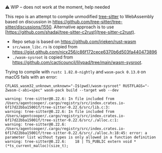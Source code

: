 ⚠️ WIP – does not work at the moment, help needed

This repo is an attempt to compile unmodified [tree-sitter](https://crates.io/crates/tree-sitter) to WebAssembly based on discussion in https://github.com/tree-sitter/tree-sitter/discussions/1550. Alternative approach is to use [https://github.com/shadaj/tree-sitter-c2rust](tree-sitter-c2rust).

- Repo setup is based on https://github.com/jrieken/rust-wasm
- `src/wasm_libc.rs` is copied from https://gist.github.com/nicx256/c86f172cece6370b6d503fa440473896
- `./wasm-sysroot` is copied from https://github.com/cacticouncil/lilypad/tree/main/wasm-sysroot.

Trying to compile with `rustc 1.82.0-nightly` and `wasm-pack 0.13.0` on macOS fails with an error:

```
CFLAGS_wasm32_unknown_unknown="-I$(pwd)/wasm-sysroot" RUSTFLAGS="-Zwasm-c-abi=spec" wasm-pack build --target web --dev
```

```
warning: tree-sitter@0.22.6: In file included from /Users/agentcooper/.cargo/registry/src/index.crates.io-6f17d22bba15001f/tree-sitter-0.22.6/src/lib.c:3:
warning: tree-sitter@0.22.6: In file included from /Users/agentcooper/.cargo/registry/src/index.crates.io-6f17d22bba15001f/tree-sitter-0.22.6/src/./alloc.c:1:
warning: tree-sitter@0.22.6: /Users/agentcooper/.cargo/registry/src/index.crates.io-6f17d22bba15001f/tree-sitter-0.22.6/src/./alloc.h:18:45: error: a parameter list without types is only allowed in a function definition
warning: tree-sitter@0.22.6:    18 | TS_PUBLIC extern void *(*ts_current_malloc)(size_t);
```
